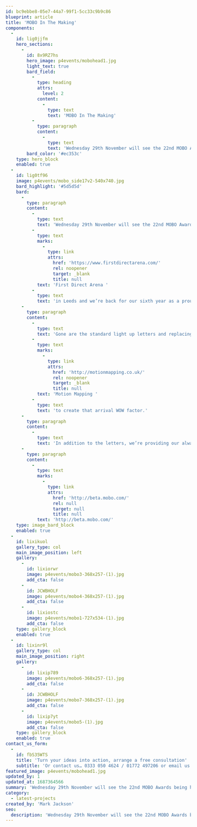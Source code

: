 ```yaml
---
id: bc9ebbe8-05e7-44a7-99f1-5cc33c9b9c86
blueprint: article
title: 'MOBO In The Making'
components:
  -
    id: lig0jjfm
    hero_sections:
      -
        id: 8x9RZ7hs
        hero_image: p4events/mobohead1.jpg
        light_text: true
        bard_field:
          -
            type: heading
            attrs:
              level: 2
            content:
              -
                type: text
                text: 'MOBO In The Making'
          -
            type: paragraph
            content:
              -
                type: text
                text: 'Wednesday 29th November will see the 22nd MOBO Awards being hosted at the First Direct Arena in Leeds and we’re back for our sixth year as a proud MOBO Partner.'
        bard_color: '#ec353c'
    type: hero_block
    enabled: true
  -
    id: lig0tf96
    image: p4events/mobo_side17v2-540x740.jpg
    bard_highlight: '#5d5d5d'
    bard:
      -
        type: paragraph
        content:
          -
            type: text
            text: 'Wednesday 29th November will see the 22nd MOBO Awards being hosted at the '
          -
            type: text
            marks:
              -
                type: link
                attrs:
                  href: 'https://www.firstdirectarena.com/'
                  rel: noopener
                  target: _blank
                  title: null
            text: 'First Direct Arena '
          -
            type: text
            text: 'in Leeds and we’re back for our sixth year as a proud MOBO Partner. This year we’re going one step further, providing a complete, customised solution for the pre-reception area for just under 1,000 guests.'
      -
        type: paragraph
        content:
          -
            type: text
            text: 'Gone are the standard light up letters and replacing them is a fully bespoke MOBO logo standing over 6ft tall and 15ft wide. This may look like simply a giant white logo, but wait and see how it comes to life as we once again team up with our friends at '
          -
            type: text
            marks:
              -
                type: link
                attrs:
                  href: 'http://motionmapping.co.uk/'
                  rel: noopener
                  target: _blank
                  title: null
            text: 'Motion Mapping '
          -
            type: text
            text: 'to create that arrival WOW factor.'
      -
        type: paragraph
        content:
          -
            type: text
            text: 'In addition to the letters, we’re providing our always popular luxury chesterfield clad bars to be filled with Champagne and matching chesterfield clad booth units. To further personalise these soft seating areas we’re also creating customised gold mirrored cubes and plinths, designed and created especially for this years awards.'
      -
        type: paragraph
        content:
          -
            type: text
            marks:
              -
                type: link
                attrs:
                  href: 'http://beta.mobo.com/'
                  rel: null
                  target: null
                  title: null
            text: 'http://beta.mobo.com/'
    type: image_bard_block
    enabled: true
  -
    id: lixikuol
    gallery_type: col
    main_image_position: left
    gallery:
      -
        id: lixiorwr
        image: p4events/mobo3-368x257-(1).jpg
        add_cta: false
      -
        id: JCWBHOLF
        image: p4events/mobo4-368x257-(1).jpg
        add_cta: false
      -
        id: lixiostc
        image: p4events/mobo1-727x534-(1).jpg
        add_cta: false
    type: gallery_block
    enabled: true
  -
    id: lixinr9l
    gallery_type: col
    main_image_position: right
    gallery:
      -
        id: lixip789
        image: p4events/mobo6-368x257-(1).jpg
        add_cta: false
      -
        id: JCWBHOLF
        image: p4events/mobo7-368x257-(1).jpg
        add_cta: false
      -
        id: lixip7yt
        image: p4events/mobo5-(1).jpg
        add_cta: false
    type: gallery_block
    enabled: true
contact_us_form:
  -
    id: fbS35WTS
    title: 'Turn your ideas into action, arrange a free consultation'
    subtitle: 'Or contact us… 0333 050 4624 / 01772 497206 or email us: info@p4events.co.uk'
featured_image: p4events/mobohead1.jpg
updated_by: 1
updated_at: 1687364566
summary: 'Wednesday 29th November will see the 22nd MOBO Awards being hosted at the First Direct Arena in Leeds and we’re back for our sixth year as a proud MOBO Partner.'
category:
  - latest-projects
created_by: 'Mark Jackson'
seo:
  description: 'Wednesday 29th November will see the 22nd MOBO Awards being hosted at the FD Arena in Leeds and we’re back for our 6th year as a proud MOBO Partner.'
---
```

